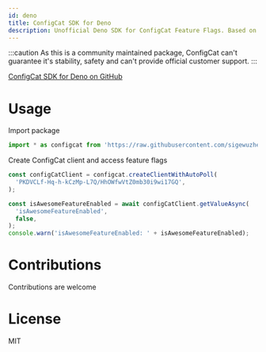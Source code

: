 ```yaml
---
id: deno
title: ConfigCat SDK for Deno
description: Unofficial Deno SDK for ConfigCat Feature Flags. Based on ConfigCat's Node.js SDK.
---
```


:::caution
As this is a community maintained package, ConfigCat can't guarantee it's stability, safety and can't provide official customer support.
:::

<a href="https://github.com/sigewuzhere/configcat-deno" target="_blank">ConfigCat SDK for Deno on GitHub</a>

# Usage

Import package

```js
import * as configcat from 'https://raw.githubusercontent.com/sigewuzhere/configcat-deno/master/client.ts';
```

Create ConfigCat client and access feature flags

```js
const configCatClient = configcat.createClientWithAutoPoll(
  'PKDVCLf-Hq-h-kCzMp-L7Q/HhOWfwVtZ0mb30i9wi17GQ',
);

const isAwesomeFeatureEnabled = await configCatClient.getValueAsync(
  'isAwesomeFeatureEnabled',
  false,
);
console.warn('isAwesomeFeatureEnabled: ' + isAwesomeFeatureEnabled);
```

# Contributions

Contributions are welcome

# License

MIT

